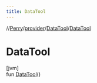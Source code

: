 ```yaml
---
title: DataTool
---
```

//[Perry](../../../index.html)/[provider](../index.html)/[DataTool](index.html)/[DataTool](-data-tool.html)



# DataTool



[jvm]\
fun [DataTool](-data-tool.html)()




